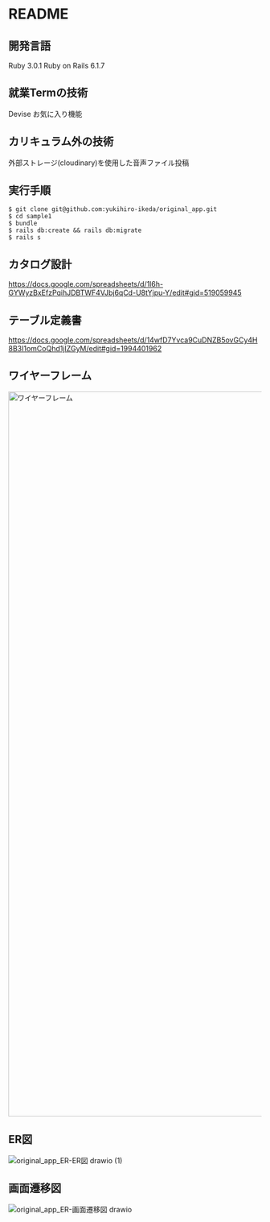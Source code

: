 # README

開発言語
----------
Ruby 3.0.1
Ruby on Rails 6.1.7

就業Termの技術
----------
Devise
お気に入り機能

カリキュラム外の技術
----------
外部ストレージ(cloudinary)を使用した音声ファイル投稿

実行手順
----------

```
$ git clone git@github.com:yukihiro-ikeda/original_app.git
$ cd sample1
$ bundle
$ rails db:create && rails db:migrate
$ rails s
```

カタログ設計
-----------
https://docs.google.com/spreadsheets/d/1l6h-GYWyzBxEfzPqihJDBTWF4VJbj6qCd-U8tYjpu-Y/edit#gid=519059945

テーブル定義書
-----------
https://docs.google.com/spreadsheets/d/14wfD7Yvca9CuDNZB5ovGCy4H8B3I1omCoQhd1jIZGyM/edit#gid=1994401962

ワイヤーフレーム
-----------
 <img width="1440" alt="ワイヤーフレーム" src="https://user-images.githubusercontent.com/112834004/205644019-c0e7b155-2014-428a-898d-4b33fe0a63e6.png">


ER図
-----------
![original_app_ER-ER図 drawio (1)](https://user-images.githubusercontent.com/112834004/205775303-6a6f03b0-1917-4d24-a39c-493909448494.png)


画面遷移図
-----------
![original_app_ER-画面遷移図 drawio](https://user-images.githubusercontent.com/112834004/205644293-bd84d2d0-4d0f-4f1a-add4-7c8452256095.png)
